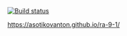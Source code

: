 [![Build status](https://ci.appveyor.com/api/projects/status/x2lg9n3giugxscty?svg=true)](https://ci.appveyor.com/project/AsotikovAnton/ra-9-1)

https://asotikovanton.github.io/ra-9-1/
